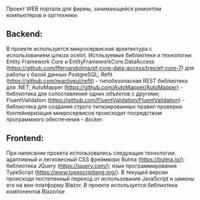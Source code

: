 Проект WEB портала для фирмы, занимающейся ремонтом компьютеров и оргтехники.

 ## **Backend**:

В проекте используется микросервисная архитектура с использованием шлюза ocelot. Испльзуемые библиотеки и технологии: Entity Framework Core и EntityFrameworkCore.DataAccess (https://github.com/ffernandolima/ef-core-data-access/tree/ef-core-7) для работы с базой данных PostgreSQL; Refit (https://github.com/reactiveui/refit) - типобезопасная REST библиотека для .NET; AutoMapper (https://github.com/AutoMapper/AutoMapper) - библиотека для сопоставления одних объектов с другими; FluentValidation (https://github.com/FluentValidation/FluentValidation) - библиотека для создания строго типизированных правил проверки. Контейнеризация микросервисов происходит посредством программного обеспечения - docker.
## **Frontend:**
При написании проекта использовались следующие технологии: адаптивный и легковесный CSS фреймворк Bulma (https://bulma.io/); библиотека JQuery (https://jquery.com/); язык программирования TypeScript (https://www.typescriptlang.org/).
В текущей версии происходи постепенный переход от использования JavaScript и замены его на веи-платформу Blazor. В проекте используется библиотека компонентов Blazorise

